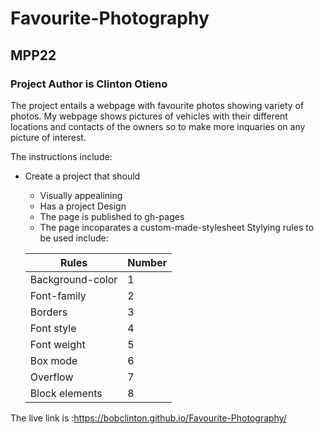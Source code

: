 # Favourite-Photography
## MPP22

### Project Author is Clinton Otieno

The project entails a webpage with favourite photos showing variety of photos.
My webpage shows pictures of vehicles with their different locations and contacts of the owners so to make more inquaries on any picture of interest.


The instructions include: 
  - Create a project that should 
    - Visually appealining 
    - Has a project Design
    - The page is published to gh-pages
    -  The page incoparates a custom-made-stylesheet
Stylying rules to be used include:

    | Rules | Number |
    | --- | --- |
    | Background-color | 1 |
    | Font-family | 2 |
    | Borders | 3 |
    | Font style | 4 |
    | Font weight | 5 |
    | Box mode | 6 |
    | Overflow | 7 |
    | Block elements | 8 |
The live link is :https://bobclinton.github.io/Favourite-Photography/
